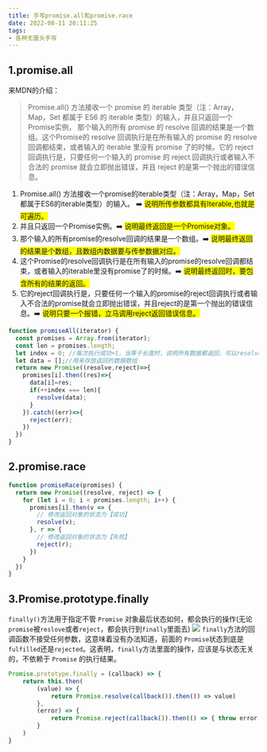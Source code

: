 ```yaml
---
title: 手写promise.all和promise.race
date: 2022-08-11 20:11:25
tags: 
- 各种无厘头手写
---
```


## 1.promise.all

来MDN的介绍：
> Promise.all() 方法接收一个 promise 的 iterable 类型（注：Array，Map，Set 都属于 ES6 的 iterable 类型）的输入，并且只返回一个Promise实例， 那个输入的所有 promise 的 resolve 回调的结果是一个数组。这个Promise的 resolve 回调执行是在所有输入的 promise 的 resolve 回调都结束，或者输入的 iterable 里没有 promise 了的时候。它的 reject 回调执行是，只要任何一个输入的 promise 的 reject 回调执行或者输入不合法的 promise 就会立即抛出错误，并且 reject 的是第一个抛出的错误信息。

1. Promise.all() 方法接收一个promise的iterable类型（注：Array，Map，Set都属于ES6的iterable类型）的输入。 ➡️  <span style="background:yellow;">说明所传参数都具有Iterable,也就是可遍历。</span>
2. 并且只返回一个Promise实例。➡️ <span style="background:yellow;"> 说明最终返回是一个Promise对象。</span>
3. 那个输入的所有promise的resolve回调的结果是一个数组。➡️ <span style="background:yellow;"> 说明最终返回的结果是个数组，且数组内数据要与传参数据对应。</span>
4. 这个Promise的resolve回调执行是在所有输入的promise的resolve回调都结束，或者输入的iterable里没有promise了的时候。➡️ <span style="background:yellow;"> 说明最终返回时，要包含所有的结果的返回。</span>
5. 它的reject回调执行是，只要任何一个输入的promise的reject回调执行或者输入不合法的promise就会立即抛出错误，并且reject的是第一个抛出的错误信息。➡️ <span style="background:yellow;">  说明只要一个报错，立马调用reject返回错误信息。</span> 

```javascript
function promiseAll(iterator) {
  const promises = Array.from(iterator);
  const len = promises.length;
  let index = 0; //每次执行成功+1，当等于长度时，说明所有数据都返回，可以resolve()
  let data = [];//用来存放返回的数据数组
  return new Promise((resolve,reject)=>{
    promises[i].then((res)=>{
      data[i]=res;
      if(++index === len){
        resolve(data);
      }
    }).catch((err)=>{
      reject(err);
    })
  })
}
```

## 2.promise.race
```javascript
function promiseRace(promises) {
  return new Promise((resolve, reject) => {
    for (let i = 0; i < promises.length; i++) {
      promises[i].then(v => {
        // 修改返回对象的状态为【成功】
        resolve(v);
      }, r => {
        // 修改返回对象的状态为【失败】
        reject(r);
      })
    }
  })
}
```

## 3.Promise.prototype.finally
`finally()`方法用于指定不管 `Promise` 对象最后状态如何，都会执行的操作(无论`promise`被`reslove`或者`reject`，都会执行到`finally`里面去)
![](https://cdn.jsdelivr.net/gh/qw-null/BlogImages/20220901115757.png)
`finally`方法的回调函数不接受任何参数，这意味着没有办法知道，前面的 `Promise`状态到底是`fulfilled`还是`rejected`。这表明，`finally`方法里面的操作，应该是与状态无关的，不依赖于 `Promise` 的执行结果。



```javascript
Promise.prototype.finally = (callback) => {
    return this.then(
        (value) => {
            return Promise.resolve(callback()).then(() => value)
        },
        (error) => {
            return Promise.reject(callback()).then(() => { throw error })
        }
    )
}
```
